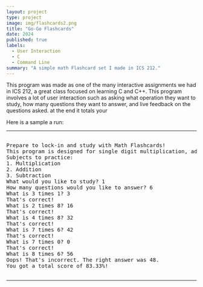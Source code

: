 ```yaml
---
layout: project
type: project
image: img/flashcards2.png
title: "Go-Go Flashcards"
date: 2024
published: true
labels:
  - User Interaction
  - C
  - Command Line
summary: "A simple math Flashcard set I made in ICS 212."
---
```


This program was made as one of the many interactive assignments we had in ICS 212, a great class focused on learning C and C++. This program involves a lot of user interaction such as asking what operation they want to study, how many questions they want to answer, and live feedback on the questions asked. at the end it totals your 

Here is a sample a run:

<hr>

<pre>
 
Prepare to lock-in and study with Math Flashcards!
This program is designed for single digit multiplication, addition, and subtraction.
Subjects to practice:
1. Multiplication
2. Addition
3. Subtraction
What would you like to study? 1
How many questions would you like to answer? 6
What is 3 times 1? 3
That's correct!
What is 2 times 8? 16
That's correct!
What is 4 times 8? 32
That's correct!
What is 7 times 6? 42
That's correct!
What is 7 times 0? 0
That's correct!
What is 8 times 6? 56
Oops! That's incorrect. The right answer was 48.
You got a total score of 83.33%!

</pre>

<hr>
